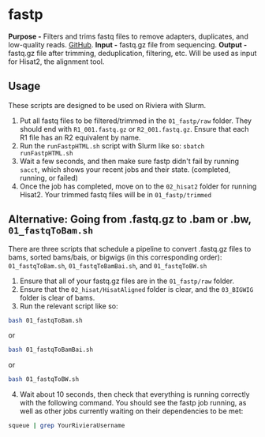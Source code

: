 ﻿# fastp
**Purpose -** Filters and trims fastq files to remove adapters, duplicates, and low-quality reads. [GitHub](https://github.com/OpenGene/fastp). 
**Input -** fastq.gz file from sequencing.
**Output -** fastq.gz file after trimming, deduplication, filtering, etc. Will be used as input for Hisat2, the alignment tool.

## Usage
These scripts are designed to be used on Riviera with Slurm.

1. Put all fastq files to be filtered/trimmed in the `01_fastp/raw` folder. They should end with `R1_001.fastq.gz` or `R2_001.fastq.gz`. Ensure that each R1 file has an R2 equivalent by name.
2. Run the `runFastpHTML.sh` script with Slurm like so: `sbatch runFastpHTML.sh`
3. Wait a few seconds, and then make sure fastp didn't fail by running `sacct`, which shows your recent jobs and their state. (completed, running, or failed)
4. Once the job has completed, move on to the `02_hisat2` folder for running Hisat2. Your trimmed fastq files will be in `01_fastp/trimmed`

## Alternative: Going from .fastq.gz to .bam or .bw, `01_fastqToBam.sh`
There are three scripts that schedule a pipeline to convert .fastq.gz files to bams, sorted bams/bais, or bigwigs (in this corresponding order): `01_fastqToBam.sh`, `01_fastqToBamBai.sh`, and `01_fastqToBW.sh`
1. Ensure that all of your fastq.gz files are in the `01_fastp/raw` folder.
2. Ensure that the `02_hisat/HisatAligned` folder is clear, and the `03_BIGWIG` folder is clear of bams.
3. Run the relevant script like so:
``` bash
bash 01_fastqToBam.sh
```
or
``` bash
bash 01_fastqToBamBai.sh
```
or
``` bash
bash 01_fastqToBW.sh
```
4. Wait about 10 seconds, then check that everything is running correctly with the following command. You should see the fastp job running, as well as other jobs currently waiting on their dependencies to be met:
``` bash
squeue | grep YourRivieraUsername
```
